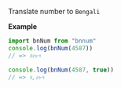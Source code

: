 Translate number to `Bengali`

**Example**

```js
import bnNum from "bnnum"
console.log(bnNum(4587))
// => ৪৫৮৭

console.log(bnNum(4587, true))
// => ৪,৫৮৭
```
